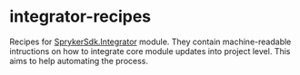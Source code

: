 # integrator-recipes

Recipes for [SprykerSdk.Integrator](https://github.com/spryker-sdk/integrator) module.
They contain machine-readable intructions on how to integrate core module updates into project level.
This aims to help automating the process.
